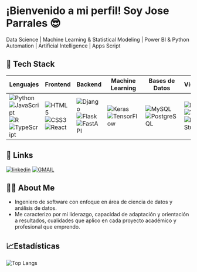 
# ¡Bienvenido a mi perfil! Soy Jose Parrales 😎

Data Science | Machine Learning & Statistical Modeling | Power BI & Python Automation | Artificial Intelligence | Apps Script


## 🧠 Tech Stack

| **Lenguajes** | **Frontend** | **Backend** | **Machine Learning** | **Bases de Datos** | **Visualización** |
|---------------|---------------|--------------|----------------------|--------------------|-------------------|
| ![Python](https://cdn.jsdelivr.net/gh/devicons/devicon/icons/python/python-original.svg)![JavaScript](https://cdn.jsdelivr.net/gh/devicons/devicon/icons/javascript/javascript-original.svg)![R](https://cdn.jsdelivr.net/gh/devicons/devicon/icons/r/r-original.svg)![TypeScript](https://cdn.jsdelivr.net/gh/devicons/devicon/icons/typescript/typescript-original.svg) | ![HTML5](https://cdn.jsdelivr.net/gh/devicons/devicon/icons/html5/html5-original.svg)![CSS3](https://cdn.jsdelivr.net/gh/devicons/devicon/icons/css3/css3-original.svg)![React](https://cdn.jsdelivr.net/gh/devicons/devicon/icons/react/react-original.svg) | ![Django](https://cdn.jsdelivr.net/gh/devicons/devicon/icons/django/django-plain.svg)![Flask](https://cdn.jsdelivr.net/gh/devicons/devicon/icons/flask/flask-original.svg)![FastAPI](https://cdn.jsdelivr.net/gh/devicons/devicon/icons/fastapi/fastapi-original.svg) | ![Keras](https://cdn.jsdelivr.net/gh/devicons/devicon/icons/keras/keras-original.svg)![TensorFlow](https://cdn.jsdelivr.net/gh/devicons/devicon/icons/tensorflow/tensorflow-original.svg) | ![MySQL](https://cdn.jsdelivr.net/gh/devicons/devicon/icons/mysql/mysql-original.svg)![PostgreSQL](https://cdn.jsdelivr.net/gh/devicons/devicon/icons/postgresql/postgresql-original.svg) | ![Power BI](https://cdn.jsdelivr.net/gh/simple-icons/simple-icons/icons/powerbi.svg)![Tableau](https://cdn.jsdelivr.net/gh/simple-icons/simple-icons/icons/tableau.svg)![Looker Studio](https://cdn.jsdelivr.net/gh/simple-icons/simple-icons/icons/looker.svg) |




## 🔗 Links
[![linkedin](https://img.shields.io/badge/linkedin-0A66C2?style=for-the-badge&logo=linkedin&logoColor=white)](https://www.linkedin.com/in/jose-parrales-torres-datascience-analytics/)
[![GMAIL](https://img.shields.io/badge/Email-D14836?style=for-the-badge&logo=gmail&logoColor=white)](mailto:jl.parrales.torres@gmail.com)


## 🧑‍💻 About Me

- Ingeniero de software con enfoque en área de ciencia de datos y análisis de datos.
- Me caracterizo por mi liderazgo, capacidad de adaptación y orientación a resultados, cualidades que aplico en cada proyecto académico y profesional que emprendo.



## 📈Estadísticas 


  
![Top Langs](https://github-readme-stats.vercel.app/api/top-langs/?username=magnanimous-se7en&layout=compact&theme=radical)

